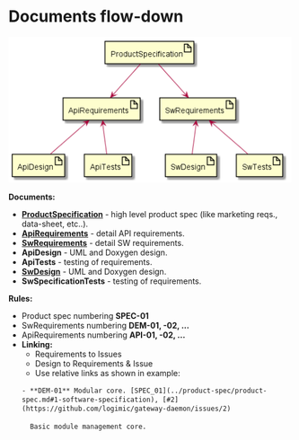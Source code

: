 # Documents flow-down

![docs-flowdown.png](uml/docs-flowdown.png)

**Documents:**
- **[ProductSpecification](product-spec/product-spec.md)** - high level product spec (like marketing reqs., data-sheet, etc..).
- **[ApiRequirements](api-reqs/api-reqs.md)** - detail API requirements.
- **[SwRequirements](sw-reqs/sw-reqs.md)** - detail SW requirements.
- **ApiDesign** - UML and Doxygen design.
- **ApiTests** - testing of requirements.
- **[SwDesign](sw-design/sw-design.md)** - UML and Doxygen design.
- **SwSpecificationTests** - testing of requirements.

**Rules:**
- Product spec numbering **SPEC-01**
- SwRequirements numbering **DEM-01, -02, ...**
- ApiRequirements numbering **API-01, -02, ...**
- **Linking:**
  - Requirements to Issues
  - Design to Requirements & Issue
  - Use relative links as shown in example:
  ```
  - **DEM-01** Modular core. [SPEC_01](../product-spec/product-spec.md#1-software-specification), [#2](https://github.com/logimic/gateway-daemon/issues/2)

    Basic module management core.
  ```
